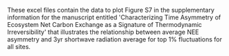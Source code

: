 These excel files contain the data to plot Figure S7 in the supplementary information for the manuscript entitled 'Characterizing Time Asymmetry of Ecosystem Net Carbon Exchange as a Signature of Thermodynamic Irreversibility' that illustrates the relationship between average NEE asymmetry and 3yr shortwave radiation average for top 1% fluctuations for all sites.


